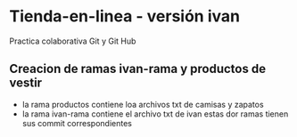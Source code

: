 # Tienda-en-linea - versión ivan

Practica colaborativa Git y Git Hub

## Creacion de ramas ivan-rama y productos de vestir
- la rama productos contiene loa archivos txt de camisas y zapatos
- la rama ivan-rama contiene el archivo txt de ivan estas dor ramas tienen sus commit correspondientes 
